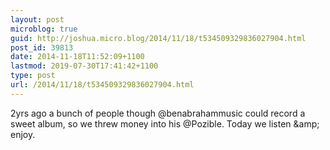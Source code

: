 ```yaml
---
layout: post
microblog: true
guid: http://joshua.micro.blog/2014/11/18/t534509329836027904.html
post_id: 39813
date: 2014-11-18T11:52:09+1100
lastmod: 2019-07-30T17:41:42+1100
type: post
url: /2014/11/18/t534509329836027904.html
---
```

2yrs ago a bunch of people though @benabrahammusic could record a sweet album, so we threw money into his @Pozible. Today we listen &amp;amp; enjoy.
